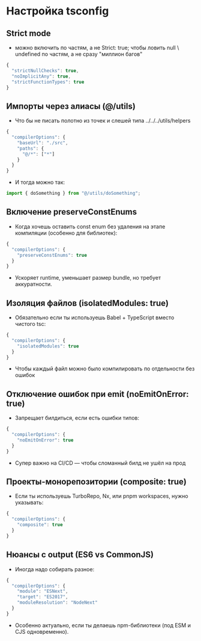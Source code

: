 # Настройка tsconfig

## Strict mode

- можно включить по частям, а не Strict: true; чтобы ловить null \ undefined по частям, а не сразу "миллион багов"

```js
{
  "strictNullChecks": true,
  "noImplicitAny": true,
  "strictFunctionTypes": true
}
```

## Импорты через алиасы (@/utils)

- Что бы не писать полотно из точек и слешей типа ../../../utils/helpers

```js
{
  "compilerOptions": {
    "baseUrl": "./src",
    "paths": {
      "@/*": ["*"]
    }
  }
}
```

- И тогда можно так:

```js
import { doSomething } from "@/utils/doSomething";
```

## Включение preserveConstEnums

- Когда хочешь оставить const enum без удаления на этапе компиляции (особенно для библиотек):

```js
{
  "compilerOptions": {
    "preserveConstEnums": true
  }
}
```

- Ускоряет runtime, уменьшает размер bundle, но требует аккуратности.

## Изоляция файлов (isolatedModules: true)

- Обязательно если ты используешь Babel + TypeScript вместо чистого tsc:

```js
{
  "compilerOptions": {
    "isolatedModules": true
  }
}
```

- Чтобы каждый файл можно было компилировать по отдельности без ошибок

## Отключение ошибок при emit (noEmitOnError: true)

- Запрещает билдиться, если есть ошибки типов:

```js
{
  "compilerOptions": {
    "noEmitOnError": true
  }
}
```

- Супер важно на CI/CD — чтобы сломанный билд не ушёл на прод

## Проекты-монорепозитории (composite: true)

- Если ты используешь TurboRepo, Nx, или pnpm workspaces, нужно указывать:

```js
{
  "compilerOptions": {
    "composite": true
  }
}
```

## Нюансы с output (ES6 vs CommonJS)

- Иногда надо собирать разное:

```js
{
  "compilerOptions": {
    "module": "ESNext",
    "target": "ES2017",
    "moduleResolution": "NodeNext"
  }
}
```

- Особенно актуально, если ты делаешь npm-библиотеки (под ESM и CJS одновременно).
